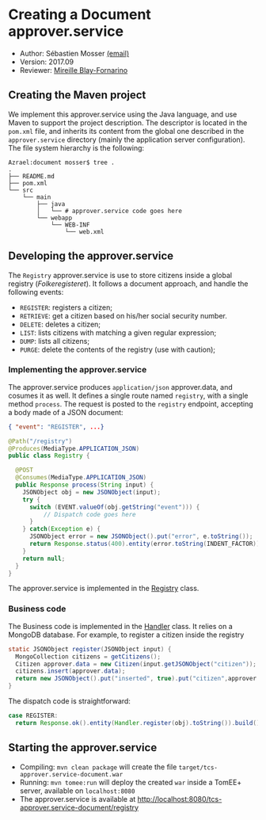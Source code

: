 # Creating a Document approver.service

  * Author: Sébastien Mosser [(email)](mosser@i3s.unice.fr)
  * Version: 2017.09
  * Reviewer: [Mireille Blay-Fornarino](blay@i3s.unice.fr)

## Creating the Maven project

We implement this approver.service using the Java language, and use Maven to support the project description. The descriptor is located in the `pom.xml` file, and inherits its content from the global one described in the `approver.service` directory (mainly the application server configuration).  The file system hierarchy is the following:

```
Azrael:document mosser$ tree .
.
├── README.md
├── pom.xml
└── src
    └── main
        ├── java
        │   └── # approver.service code goes here
        └── webapp
            └── WEB-INF
                └── web.xml
```

## Developing the approver.service

The `Registry` approver.service is use to store citizens inside a global registry (_Folkeregisteret_). It follows a document approach, and handle the following events:

  - `REGISTER`: registers a citizen;
  - `RETRIEVE`: get a citizen based on his/her social security number.
  - `DELETE`: deletes a citizen;
  - `LIST`: lists citizens with matching a given regular expression;
  - `DUMP`: lists all citizens;
  - `PURGE`: delete the contents of the registry (use with caution);

### Implementing the approver.service

The approver.service produces `application/json` approver.data, and cosumes it as well. It defines a single route named `registry`, with a single method `process`. The request is posted to the `registry` endpoint, accepting a body made of a JSON document:

```json
{ "event": "REGISTER", ...}
```

```java
@Path("/registry")
@Produces(MediaType.APPLICATION_JSON)
public class Registry {

  @POST
  @Consumes(MediaType.APPLICATION_JSON)
  public Response process(String input) {
    JSONObject obj = new JSONObject(input);
    try {
      switch (EVENT.valueOf(obj.getString("event"))) {
          // Dispatch code goes here
      }
    } catch(Exception e) {
      JSONObject error = new JSONObject().put("error", e.toString());
      return Response.status(400).entity(error.toString(INDENT_FACTOR)).build();
    }
    return null;
  }
}
```

The approver.service is implemented in the [Registry](https://github.com/polytechnice-si/5A-Microservices-Integration/blob/master/services/document/src/main/java/registry/Registry.java) class.

### Business code

The Business code is implemented in the [Handler](https://github.com/polytechnice-si/5A-Microservices-Integration/blob/master/services/document/src/main/java/registry/Handler.java) class. It relies on a MongoDB database. For example, to register a citizen inside the registry

```java
static JSONObject register(JSONObject input) {
  MongoCollection citizens = getCitizens();
  Citizen approver.data = new Citizen(input.getJSONObject("citizen"));
  citizens.insert(approver.data);
  return new JSONObject().put("inserted", true).put("citizen",approver.data.toJson());
}
```

The dispatch code is straightforward:

```java
case REGISTER:
  return Response.ok().entity(Handler.register(obj).toString()).build();
```

## Starting the approver.service

  * Compiling: `mvn clean package` will create the file `target/tcs-approver.service-document.war`
  * Running: `mvn tomee:run` will deploy the created `war` inside a TomEE+ server, available on `localhost:8080`
  * The approver.service is available at [http://localhost:8080/tcs-approver.service-document/registry](http://localhost:8080/tcs-approver.service-document/registry)
